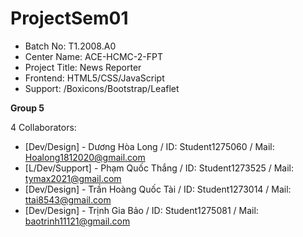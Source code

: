 # ProjectSem01

- Batch No: T1.2008.A0
- Center Name: ACE-HCMC-2-FPT
- Project Title: News Reporter
- Frontend: HTML5/CSS/JavaScript
- Support: /Boxicons/Bootstrap/Leaflet

<b> Group 5 </b>

4 Collaborators:

+ [Dev/Design] - Dương Hòa Long / ID: Student1275060 / Mail: Hoalong1812020@gmail.com
+ [L/Dev/Support] - Phạm Quốc Thắng / ID: Student1273525 / Mail: tymax2021@gmail.com
+ [Dev/Design] - Trần Hoàng Quốc Tài / ID: Student1273014 / Mail: ttai8543@gmail.com
+ [Dev/Design] - Trịnh Gia Bảo / ID: Student1275081 / Mail: baotrinh11121@gmail.com

